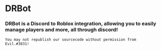 # DRBot
### DRBot is a Discord to Roblox integration, allowing you to easily manage players and more, all through discord!

`You may not republish our sourcecode without permission from Evil.#3831!`
